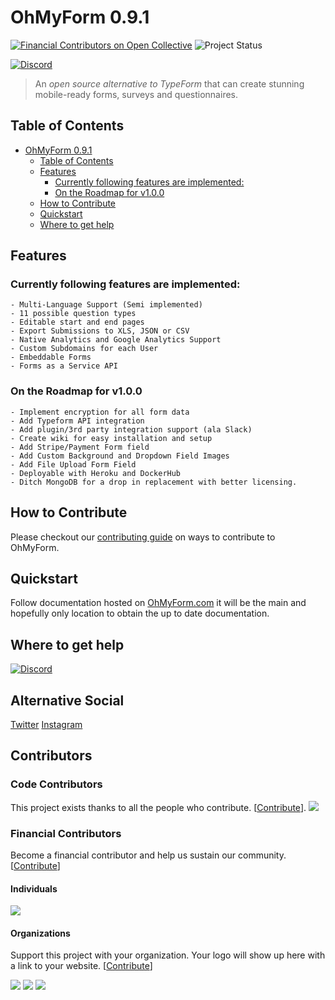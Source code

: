# OhMyForm 0.9.1


<!-- TODO: Code Shelter maybe. -->
<!-- [![Code Shelter](https://www.codeshelter.co/static/badges/badge-flat.svg)](https://www.codeshelter.co/) -->
<!-- TODO: Travis CI maybe. -->
<!-- [![Build Status](https://travis-ci.org/ohmyform/ohmyform.svg?branch=master)](https://travis-ci.org/ohmyform/ohmyform) -->
[![Financial Contributors on Open Collective](https://opencollective.com/ohmyform-sustainability/all/badge.svg?label=financial+contributors)](https://opencollective.com/ohmyform-sustainability)
![Project Status](https://img.shields.io/badge/status-0.9.1-green.svg)
<!-- TODO: Codeacy maybe. -->
<!-- [![Codacy Badge](https://api.codacy.com/project/badge/Grade/3491e86eb7194308b8fc80711d736ede)](https://www.codacy.com/app/david-baldwin/ohmyform?utm_source=github.com&amp;utm_medium=referral&amp;utm_content=ohmyform/ohmyform&amp;utm_campaign=Badge_Grade) -->
<!--
Moving over to Discord so that I can manage things without hassle.
[![Gitter](https://badges.gitter.im/ohmyform/Lobby.svg)](https://gitter.im/ohmyform/Lobby?utm_source=badge&utm_medium=badge&utm_campaign=pr-badge)
-->
<!-- TODO: Get ohmyform.com/examples to have some. -->
[![Discord](https://img.shields.io/discord/595773457862492190.svg?label=Discord%20Chat)](https://discord.gg/MJqAuAZ)
> An *open source alternative to TypeForm* that can create stunning mobile-ready forms, surveys and questionnaires.

<!-- [![Deploy](https://www.herokucdn.com/deploy/button.svg)](https://heroku.com/deploy?template=https://github.com/ohmyform/ohmyform/tree/production)-->

## Table of Contents  

<!-- TOC depthFrom:1 depthTo:6 withLinks:1 updateOnSave:1 orderedList:0 -->

- [OhMyForm 0.9.1](#ohmyform-091)
	- [Table of Contents](#table-of-contents)
	- [Features](#features)
		- [Currently following features are implemented:](#currently-following-features-are-implemented)
		- [On the Roadmap for v1.0.0](#on-the-roadmap-for-v100)
	- [How to Contribute](#how-to-contribute)
	- [Quickstart](#quickstart)
	- [Where to get help](#where-to-get-help)

<!-- /TOC -->

## Features

### Currently following features are implemented:

	- Multi-Language Support (Semi implemented)
	- 11 possible question types
	- Editable start and end pages
	- Export Submissions to XLS, JSON or CSV
	- Native Analytics and Google Analytics Support
	- Custom Subdomains for each User
	- Embeddable Forms
	- Forms as a Service API

<!-- TODO: Determine roadmap for OhMyForm if it is to be different from OhMyForm's roadmap. -->
<!-- ### On the Roadmap (Tentative pending [refactor](https://github.com/ohmyform/ohmyform/pull/1)) -->
### On the Roadmap for v1.0.0
	- Implement encryption for all form data
	- Add Typeform API integration
	- Add plugin/3rd party integration support (ala Slack)
	- Create wiki for easy installation and setup
	- Add Stripe/Payment Form field
	- Add Custom Background and Dropdown Field Images
	- Add File Upload Form Field
	- Deployable with Heroku and DockerHub
	- Ditch MongoDB for a drop in replacement with better licensing. 



<!-- TODO: add a CONTRIBUTING.md. -->
## How to Contribute

Please checkout our [contributing guide](CONTRIBUTING.md) on ways to contribute to OhMyForm.

## Quickstart

Follow documentation hosted on [OhMyForm.com](http://ohmyform.com/docs/install/) it will be the main and hopefully only location to obtain the up to date documentation.

## Where to get help

[![Discord](https://img.shields.io/discord/595773457862492190.svg?label=Discord%20Chat)](https://discord.gg/Y2TTePM)

## Alternative Social
[Twitter](https://twitter.com/OhMyForm)
[Instagram](https://www.instagram.com/ohmyform/)

## Contributors

### Code Contributors

This project exists thanks to all the people who contribute. [[Contribute](CONTRIBUTING.md)].
<a href="https://github.com/ohmyform/ohmyform/graphs/contributors"><img src="https://opencollective.com/ohmyform-sustainability/contributors.svg?width=890&button=false" /></a>

### Financial Contributors

Become a financial contributor and help us sustain our community. [[Contribute](https://opencollective.com/ohmyform-sustainability/contribute)]

#### Individuals

<a href="https://opencollective.com/ohmyform-sustainability"><img src="https://opencollective.com/ohmyform/individuals-sustainability.svg?width=890"></a>

#### Organizations

Support this project with your organization. Your logo will show up here with a link to your website. [[Contribute](https://opencollective.com/ohmyform-sustainability/contribute)]

<a href="https://opencollective.com/ohmyform-sustainability/organization/0/website"><img src="https://opencollective.com/ohmyform-sustainability/organization/0/avatar.svg"></a>
<a href="https://opencollective.com/ohmyform-sustainability/organization/1/website"><img src="https://opencollective.com/ohmyform-sustainability/organization/1/avatar.svg"></a>
<a href="https://opencollective.com/ohmyform-sustainability/organization/2/website"><img src="https://opencollective.com/ohmyform-sustainability/organization/2/avatar.svg"></a>

